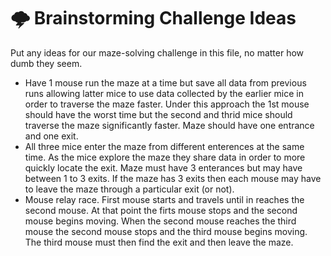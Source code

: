 # 🌩️ Brainstorming Challenge Ideas
Put any ideas for our maze-solving challenge in this file, no matter how dumb they seem.
- Have 1 mouse run the maze at a time but save all data from previous runs allowing latter mice to use data collected by the earlier mice in order to traverse the maze faster. Under this approach the 1st mouse should have the worst time but the second and thrid mice should traverse the maze significantly faster. Maze should have one entrance and one exit.
- All three mice enter the maze from different enterences at the same time. As the mice explore the maze they share data in order to more quickly locate the exit. Maze must have 3 enterances but may have between 1 to 3 exits. If the maze has 3 exits then each mouse may have to leave the maze through a particular exit (or not).
- Mouse relay race. First mouse starts and travels until in reaches the second mouse. At that point the firts mouse stops and the second mouse begins moving. When the second mouse reaches the third mouse the second mouse stops and the third mouse begins moving. The third mouse must then find the exit and then leave the maze.
